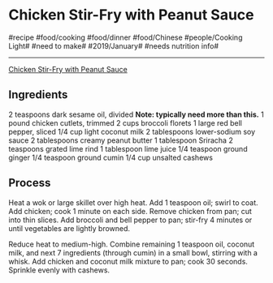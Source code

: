 # Chicken Stir-Fry with Peanut Sauce
#recipe #food/cooking #food/dinner #food/Chinese #people/Cooking Light# #need to make# #2019/January# #needs nutrition info#
- - - -
[Chicken Stir-Fry with Peanut Sauce](https://www.myrecipes.com/recipe/chicken-stir-fry-1)

## Ingredients
2 teaspoons dark sesame oil, divided
	**Note: typically need more than this.**
1 pound chicken cutlets, trimmed
2 cups broccoli florets
1 large red bell pepper, sliced
1/4 cup light coconut milk
2 tablespoons lower-sodium soy sauce
2 tablespoons creamy peanut butter
1 tablespoon Sriracha
2 teaspoons grated lime rind
1 tablespoon lime juice
1/4 teaspoon ground ginger
1/4 teaspoon ground cumin
1/4 cup unsalted cashews

## Process
Heat a wok or large skillet over high heat. Add 1 teaspoon oil; swirl to coat. Add chicken; cook 1 minute on each side. Remove chicken from pan; cut into thin slices. Add broccoli and bell pepper to pan; stir-fry 4 minutes or until vegetables are lightly browned.

Reduce heat to medium-high. Combine remaining 1 teaspoon oil, coconut milk, and next 7 ingredients (through cumin) in a small bowl, stirring with a whisk. Add chicken and coconut milk mixture to pan; cook 30 seconds. Sprinkle evenly with cashews.